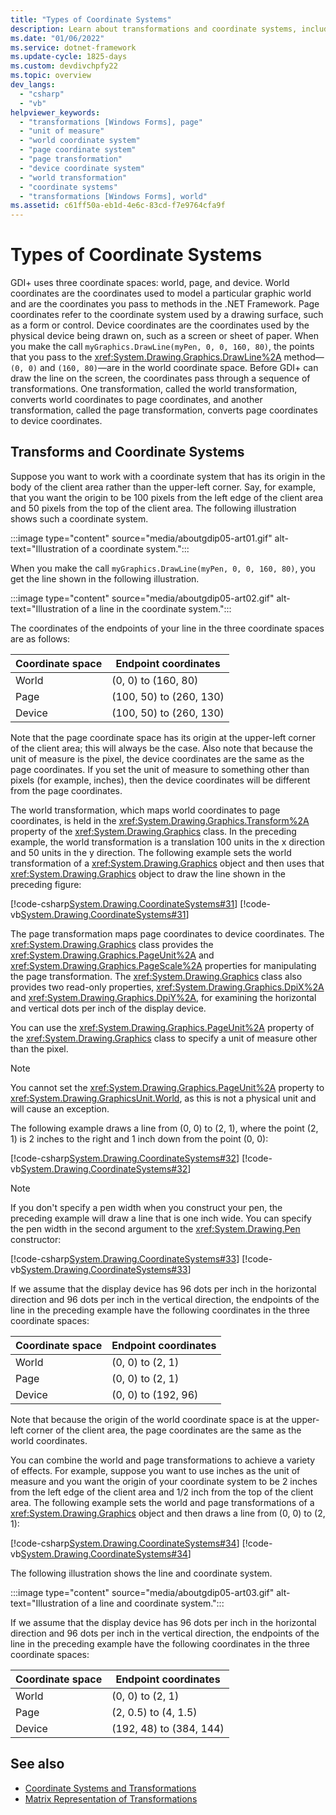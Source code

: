```yaml
---
title: "Types of Coordinate Systems"
description: Learn about transformations and coordinate systems, including world, page, and device.
ms.date: "01/06/2022"
ms.service: dotnet-framework
ms.update-cycle: 1825-days
ms.custom: devdivchpfy22
ms.topic: overview
dev_langs:
  - "csharp"
  - "vb"
helpviewer_keywords:
  - "transformations [Windows Forms], page"
  - "unit of measure"
  - "world coordinate system"
  - "page coordinate system"
  - "page transformation"
  - "device coordinate system"
  - "world transformation"
  - "coordinate systems"
  - "transformations [Windows Forms], world"
ms.assetid: c61ff50a-eb1d-4e6c-83cd-f7e9764cfa9f
---
```

# Types of Coordinate Systems

GDI+ uses three coordinate spaces: world, page, and device. World coordinates are the coordinates used to model a particular graphic world and are the coordinates you pass to methods in the .NET Framework. Page coordinates refer to the coordinate system used by a drawing surface, such as a form or control. Device coordinates are the coordinates used by the physical device being drawn on, such as a screen or sheet of paper. When you make the call `myGraphics.DrawLine(myPen, 0, 0, 160, 80)`, the points that you pass to the <xref:System.Drawing.Graphics.DrawLine%2A> method—`(0, 0)` and `(160, 80)`—are in the world coordinate space. Before GDI+ can draw the line on the screen, the coordinates pass through a sequence of transformations. One transformation, called the world transformation, converts world coordinates to page coordinates, and another transformation, called the page transformation, converts page coordinates to device coordinates.

## Transforms and Coordinate Systems

Suppose you want to work with a coordinate system that has its origin in the body of the client area rather than the upper-left corner. Say, for example, that you want the origin to be 100 pixels from the left edge of the client area and 50 pixels from the top of the client area. The following illustration shows such a coordinate system.

:::image type="content" source="media/aboutgdip05-art01.gif" alt-text="Illustration of a coordinate system.":::

When you make the call `myGraphics.DrawLine(myPen, 0, 0, 160, 80)`, you get the line shown in the following illustration.

:::image type="content" source="media/aboutgdip05-art02.gif" alt-text="Illustration of a line in the coordinate system.":::

The coordinates of the endpoints of your line in the three coordinate spaces are as follows:

| Coordinate space | Endpoint coordinates |
|------------------|----------------------|
|World|(0, 0) to (160, 80)|
|Page|(100, 50) to (260, 130)|
|Device|(100, 50) to (260, 130)|

Note that the page coordinate space has its origin at the upper-left corner of the client area; this will always be the case. Also note that because the unit of measure is the pixel, the device coordinates are the same as the page coordinates. If you set the unit of measure to something other than pixels (for example, inches), then the device coordinates will be different from the page coordinates.

The world transformation, which maps world coordinates to page coordinates, is held in the <xref:System.Drawing.Graphics.Transform%2A> property of the <xref:System.Drawing.Graphics> class. In the preceding example, the world transformation is a translation 100 units in the x direction and 50 units in the y direction. The following example sets the world transformation of a <xref:System.Drawing.Graphics> object and then uses that <xref:System.Drawing.Graphics> object to draw the line shown in the preceding figure:

[!code-csharp[System.Drawing.CoordinateSystems#31](~/samples/snippets/csharp/VS_Snippets_Winforms/System.Drawing.CoordinateSystems/CS/Class1.cs#31)]
[!code-vb[System.Drawing.CoordinateSystems#31](~/samples/snippets/visualbasic/VS_Snippets_Winforms/System.Drawing.CoordinateSystems/VB/Class1.vb#31)]

The page transformation maps page coordinates to device coordinates. The <xref:System.Drawing.Graphics> class provides the <xref:System.Drawing.Graphics.PageUnit%2A> and <xref:System.Drawing.Graphics.PageScale%2A> properties for manipulating the page transformation. The <xref:System.Drawing.Graphics> class also provides two read-only properties, <xref:System.Drawing.Graphics.DpiX%2A> and <xref:System.Drawing.Graphics.DpiY%2A>, for examining the horizontal and vertical dots per inch of the display device.

You can use the <xref:System.Drawing.Graphics.PageUnit%2A> property of the <xref:System.Drawing.Graphics> class to specify a unit of measure other than the pixel.

> [!NOTE]
> You cannot set the <xref:System.Drawing.Graphics.PageUnit%2A> property to <xref:System.Drawing.GraphicsUnit.World>, as this is not a physical unit and will cause an exception.

The following example draws a line from (0, 0) to (2, 1), where the point (2, 1) is 2 inches to the right and 1 inch down from the point (0, 0):

[!code-csharp[System.Drawing.CoordinateSystems#32](~/samples/snippets/csharp/VS_Snippets_Winforms/System.Drawing.CoordinateSystems/CS/Class1.cs#32)]
[!code-vb[System.Drawing.CoordinateSystems#32](~/samples/snippets/visualbasic/VS_Snippets_Winforms/System.Drawing.CoordinateSystems/VB/Class1.vb#32)]

> [!NOTE]
> If you don't specify a pen width when you construct your pen, the preceding example will draw a line that is one inch wide. You can specify the pen width in the second argument to the <xref:System.Drawing.Pen> constructor:

[!code-csharp[System.Drawing.CoordinateSystems#33](~/samples/snippets/csharp/VS_Snippets_Winforms/System.Drawing.CoordinateSystems/CS/Class1.cs#33)]
[!code-vb[System.Drawing.CoordinateSystems#33](~/samples/snippets/visualbasic/VS_Snippets_Winforms/System.Drawing.CoordinateSystems/VB/Class1.vb#33)]

If we assume that the display device has 96 dots per inch in the horizontal direction and 96 dots per inch in the vertical direction, the endpoints of the line in the preceding example have the following coordinates in the three coordinate spaces:

| Coordinate space | Endpoint coordinates |
|------------------|----------------------|
|World|(0, 0) to (2, 1)|
|Page|(0, 0) to (2, 1)|
|Device|(0, 0) to (192, 96)|

Note that because the origin of the world coordinate space is at the upper-left corner of the client area, the page coordinates are the same as the world coordinates.

You can combine the world and page transformations to achieve a variety of effects. For example, suppose you want to use inches as the unit of measure and you want the origin of your coordinate system to be 2 inches from the left edge of the client area and 1/2 inch from the top of the client area. The following example sets the world and page transformations of a <xref:System.Drawing.Graphics> object and then draws a line from (0, 0) to (2, 1):

[!code-csharp[System.Drawing.CoordinateSystems#34](~/samples/snippets/csharp/VS_Snippets_Winforms/System.Drawing.CoordinateSystems/CS/Class1.cs#34)]
[!code-vb[System.Drawing.CoordinateSystems#34](~/samples/snippets/visualbasic/VS_Snippets_Winforms/System.Drawing.CoordinateSystems/VB/Class1.vb#34)]

The following illustration shows the line and coordinate system.

:::image type="content" source="media/aboutgdip05-art03.gif" alt-text="Illustration of a line and coordinate system.":::

If we assume that the display device has 96 dots per inch in the horizontal direction and 96 dots per inch in the vertical direction, the endpoints of the line in the preceding example have the following coordinates in the three coordinate spaces:

|Coordinate space | Endpoint coordinates |
|-----------------|----------------------|
|World|(0, 0) to (2, 1)|
|Page|(2, 0.5) to (4, 1.5)|
|Device|(192, 48) to (384, 144)|

## See also

- [Coordinate Systems and Transformations](coordinate-systems-and-transformations.md)
- [Matrix Representation of Transformations](matrix-representation-of-transformations.md)
